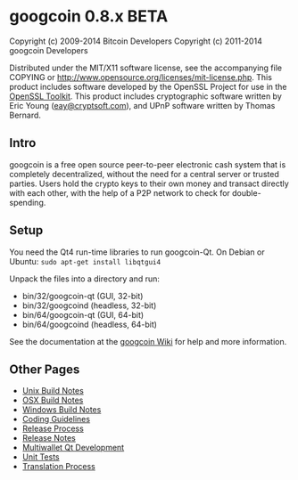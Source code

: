 googcoin 0.8.x BETA
====================

Copyright (c) 2009-2014 Bitcoin Developers
Copyright (c) 2011-2014 googcoin Developers

Distributed under the MIT/X11 software license, see the accompanying
file COPYING or http://www.opensource.org/licenses/mit-license.php.
This product includes software developed by the OpenSSL Project for use in the [OpenSSL Toolkit](http://www.openssl.org/). This product includes
cryptographic software written by Eric Young ([eay@cryptsoft.com](mailto:eay@cryptsoft.com)), and UPnP software written by Thomas Bernard.


Intro
---------------------
googcoin is a free open source peer-to-peer electronic cash system that is
completely decentralized, without the need for a central server or trusted
parties.  Users hold the crypto keys to their own money and transact directly
with each other, with the help of a P2P network to check for double-spending.


Setup
---------------------
You need the Qt4 run-time libraries to run googcoin-Qt. On Debian or Ubuntu:
	`sudo apt-get install libqtgui4`

Unpack the files into a directory and run:

- bin/32/googcoin-qt (GUI, 32-bit)
- bin/32/googcoind (headless, 32-bit)
- bin/64/googcoin-qt (GUI, 64-bit)
- bin/64/googcoind (headless, 64-bit)

See the documentation at the [googcoin Wiki](http://googcoin.info)
for help and more information.


Other Pages
---------------------
- [Unix Build Notes](build-unix.md)
- [OSX Build Notes](build-osx.md)
- [Windows Build Notes](build-msw.md)
- [Coding Guidelines](coding.md)
- [Release Process](release-process.md)
- [Release Notes](release-notes.md)
- [Multiwallet Qt Development](multiwallet-qt.md)
- [Unit Tests](unit-tests.md)
- [Translation Process](translation_process.md)
